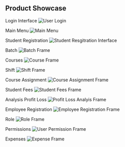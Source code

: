 ## Product Showcase


Login Interface
![User Login](./login.PNG "User Login Interface")

Main Menu
![Main Menu](./mainMenu.PNG "Application Main Menu")

Student Registration
![Student Resgitration Interface](./student.PNG "Student Registration Module")

Batch
![Batch Frame](./batch.PNG "Batch Registration Frame")

Courses
![Course Frame](./courses.PNG "Course Registration Frame")

Shift
![Shift Frame](./shift.PNG "Shift Registration Frame")

Course Assignment
![Course Assignment Frame](./courseAssign.PNG "Student Course Registration")

Student Fees
![Student Fees Frame](./fees.PNG "Student Fees")

Analysis Profit Loss
![Profit Loss Analyis Frame](./analysis.PNG "Profit Loss Analysis Interface")

Employee Registration
![Employee Registration Frame](./employee.PNG "Employee or User Registration")

Role
![Role Frame](./role.PNG "Role Registration Interface")

Permissions
![User Permission Frame](./permissions.PNG "User Permissions Interface")

Expenses
![Expense Frame](./expense.PNG "Interface for Managing Monthly Daily and Other Expenses")

